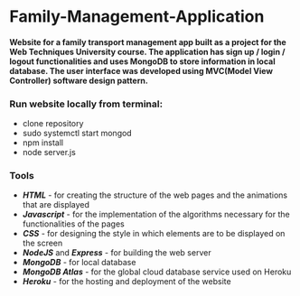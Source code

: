 # Family-Management-Application

#### Website for a family transport management app built as a project for the Web Techniques University course. The application has sign up / login / logout functionalities and uses MongoDB to store information in local database. The user interface was developed using MVC(Model View Controller) software design pattern. 

### Run website locally from terminal:
- clone repository
- sudo systemctl start mongod
- npm install
- node server.js

### Tools
- ***HTML*** - for creating the structure of the web pages and the animations that are displayed
- ***Javascript*** - for the implementation of the algorithms necessary for the functionalities of the pages
- ***CSS*** - for designing the style in which elements are to be displayed on the screen
- ***NodeJS*** and ***Express*** - for building the web server
- ***MongoDB*** - for local database
- ***MongoDB Atlas*** - for the global cloud database service used on Heroku
- ***Heroku*** - for the hosting and deployment of the website
